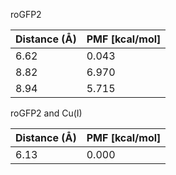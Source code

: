 roGFP2

| Distance (Å) | PMF [kcal/mol] |
|-----------|-----------|
| 6.62 | 0.043 |
| 8.82 | 6.970 |
| 8.94 | 5.715 |

roGFP2 and Cu(I)

| Distance (Å) | PMF [kcal/mol] |
|-----------|-----------|
| 6.13 | 0.000 |
